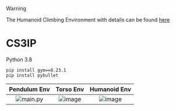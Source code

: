 > [!WARNING]
> The Humanoid Climbing Environment with details can be found [here](https://github.com/dylanjoao/HumanoidClimbEnv)

# CS3IP
 
Python 3.8 

    pip install gym==0.23.1
    pip install pybullet

Pendulum Env | Torso Env | Humanoid Env
:-:|:-:|:-:
![main.py](https://i.imgur.com/Sl7ygce.png) | ![image](https://github.com/dylanjoao/CS3IP/assets/64186394/788419a4-299d-4dbf-bc33-f72d461d5c38) | ![image](https://github.com/dylanjoao/CS3IP/assets/64186394/7d026ca7-038c-4827-be20-5a3aff09197b)





